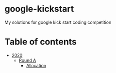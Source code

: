 # google-kickstart
My solutions for google kick start coding competition

# Table of contents
- [2020](https://github.com/thinhntr/google-kickstart/blob/main/2020)
    - [Round A](https://github.com/thinhntr/google-kickstart/blob/main/2020/a)
        - [Allocation](https://github.com/thinhntr/google-kickstart/blob/main/2020/a/allocation)
